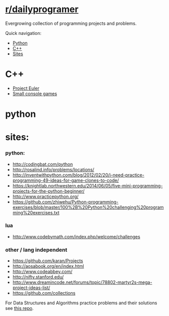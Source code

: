 # [r/dailyprogramer](https://www.reddit.com/r/dailyprogrammer)

Evergrowing collection of programming projects and problems. 

Quick navigation:
- [Python](#python)
- [C++](#c++)
- [Sites](#sites)
<!-- [Lua](#lua)
- [Clojure](#Clojure)
- [Java](#Java)
- [C#](#C)
- [haskel](#Haskel)
- [php](#PHP)
- [javascript](#Javascript) 
sort me: by '# lang' -> ' - proj name -> technology'
-->

# C++
- [Project Euler](https://github.com/frainfreeze/DailyProgrammer/tree/master/cpp/ProjectEuler)
- [Small console games](https://github.com/frainfreeze/DailyProgrammer/tree/master/cpp/games)

# python

<!-- # Lua
# Clojure
# Java
# C#
# haskel
# php
# javascript -->

# sites: 
### python:

- http://codingbat.com/python
- http://rosalind.info/problems/locations/
- http://inventwithpython.com/blog/2012/02/20/i-need-practice-programming-49-ideas-for-game-clones-to-code/
- https://knightlab.northwestern.edu/2014/06/05/five-mini-programming-projects-for-the-python-beginner/
- http://www.practicepython.org/
- https://github.com/zhiwehu/Python-programming-exercises/blob/master/100%2B%20Python%20challenging%20programming%20exercises.txt

### lua

- http://www.codebymath.com/index.php/welcome/challenges

### other / lang independent

- https://github.com/karan/Projects
- http://aosabook.org/en/index.html
- http://www.codeabbey.com/
- http://nifty.stanford.edu/
- http://www.dreamincode.net/forums/topic/78802-martyr2s-mega-project-ideas-list/
- https://github.com/collections

For Data Structures and Algorithms practice problems and their solutions see [this repo](https://github.com/frainfreeze/DSA-pps).
